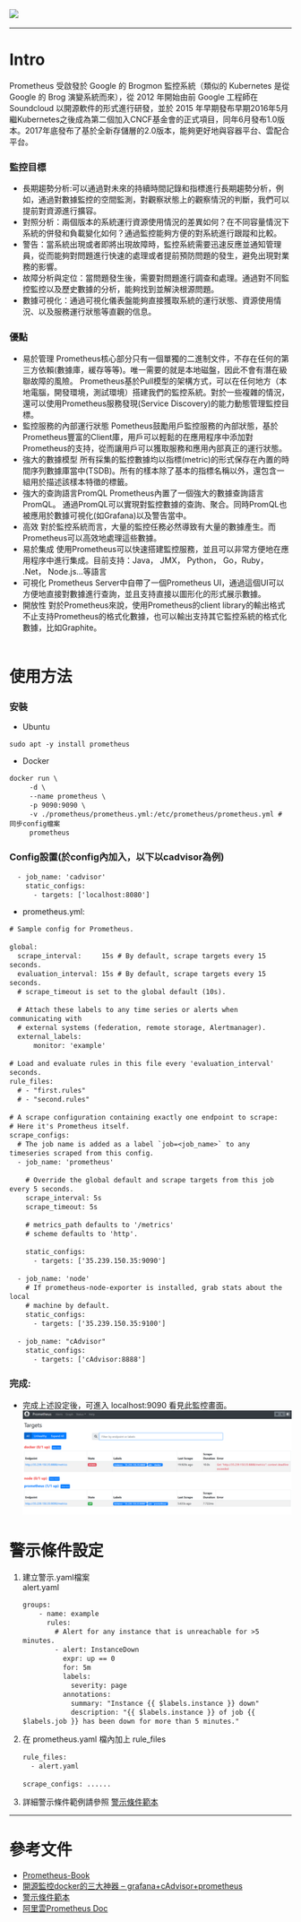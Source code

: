 <img src="https://1.bp.blogspot.com/-u5Hk7FwKKDk/XfHzHDZOBWI/AAAAAAAAILY/yR01WuzV5JwOT02qXTSQ5DlUBuiE8qk8QCPcBGAYYCw/s640/57307750-696bb980-70e5-11e9-9b0b-73ad88bde6a3.png">

----
# Intro
Prometheus 受啟發於 Google 的 Brogmon 監控系統（類似的 Kubernetes 是從 Google 的 Brog 演變系統而來），從 2012 年開始由前 Google 工程師在 Soundcloud 以開源軟件的形式進行研發，並於 2015 年早期發布早期2016年5月繼Kubernetes之後成為第二個加入CNCF基金會的正式項目，同年6月發布1.0版本。2017年底發布了基於全新存儲層的2.0版本，能夠更好地與容器平台、雲配合平台。

### 監控目標
- 長期趨勢分析:可以通過對未來的持續時間記錄和指標進行長期趨勢分析，例如，通過對數據監控的空間監測，對觀察狀態上的觀察情況的判斷，我們可以提前對資源進行擴容。
- 對照分析：兩個版本的系統運行資源使用情況的差異如何？在不同容量情況下系統的併發和負載變化如何？通過監控能夠方便的對系統進行跟蹤和比較。
- 警告：當系統出現或者即將出現故障時，監控系統需要迅速反應並通知管理員，從而能夠對問題進行快速的處理或者提前預防問題的發生，避免出現對業務的影響。
- 故障分析與定位：當問題發生後，需要對問題進行調查和處理。通過對不同監控監控以及歷史數據的分析，能夠找到並解決根源問題。
- 數據可視化：通過可視化儀表盤能夠直接獲取系統的運行狀態、資源使用情況、以及服務運行狀態等直觀的信息。
### 優點
- 易於管理
Prometheus核心部分只有一個單獨的二進制文件，不存在任何的第三方依賴(數據庫，緩存等等)。唯一需要的就是本地磁盤，因此不會有潛在級聯故障的風險。
Prometheus基於Pull模型的架構方式，可以在任何地方（本地電腦，開發環境，測試環境）搭建我們的監控系統。對於一些複雜的情況，還可以使用Prometheus服務發現(Service Discovery)的能力動態管理監控目標。
- 監控服務的內部運行狀態
Pometheus鼓勵用戶監控服務的內部狀態，基於Prometheus豐富的Client庫，用戶可以輕鬆的在應用程序中添加對Prometheus的支持，從而讓用戶可以獲取服務和應用內部真正的運行狀態。
- 強大的數據模型
所有採集的監控數據均以指標(metric)的形式保存在內置的時間序列數據庫當中(TSDB)。所有的樣本除了基本的指標名稱以外，還包含一組用於描述該樣本特徵的標籤。
- 強大的查詢語言PromQL
Prometheus內置了一個強大的數據查詢語言PromQL。
通過PromQL可以實現對監控數據的查詢、聚合。同時PromQL也被應用於數據可視化(如Grafana)以及警告當中。
- 高效
對於監控系統而言，大量的監控任務必然導致有大量的數據產生。而Prometheus可以高效地處理這些數據。
- 易於集成
使用Prometheus可以快速搭建監控服務，並且可以非常方便地在應用程序中進行集成。目前支持：Java， JMX， Python， Go，Ruby， .Net， Node.js...等語言
- 可視化
Prometheus Server中自帶了一個Prometheus UI，通過這個UI可以方便地直接對數據進行查詢，並且支持直接以圖形化的形式展示數據。
- 開放性
對於Prometheus來說，使用Prometheus的client library的輸出格式不止支持Prometheus的格式化數據，也可以輸出支持其它監控系統的格式化數據，比如Graphite。
<br><br>
# 使用方法
### 安裝
- Ubuntu
```
sudo apt -y install prometheus
```
- Docker
```
docker run \
     -d \
     --name prometheus \
     -p 9090:9090 \
     -v ./prometheus/prometheus.yml:/etc/prometheus/prometheus.yml # 同步config檔案
     prometheus
```
### Config設置(於config內加入，以下以cadvisor為例)
```
  - job_name: 'cadvisor'
    static_configs:
      - targets: ['localhost:8080']
```
- prometheus.yml:
```
# Sample config for Prometheus.

global:
  scrape_interval:     15s # By default, scrape targets every 15 seconds.
  evaluation_interval: 15s # By default, scrape targets every 15 seconds.
  # scrape_timeout is set to the global default (10s).

  # Attach these labels to any time series or alerts when communicating with
  # external systems (federation, remote storage, Alertmanager).
  external_labels:
      monitor: 'example'

# Load and evaluate rules in this file every 'evaluation_interval' seconds.
rule_files:
  # - "first.rules"
  # - "second.rules"

# A scrape configuration containing exactly one endpoint to scrape:
# Here it's Prometheus itself.
scrape_configs:
  # The job name is added as a label `job=<job_name>` to any timeseries scraped from this config.
  - job_name: 'prometheus'

    # Override the global default and scrape targets from this job every 5 seconds.
    scrape_interval: 5s
    scrape_timeout: 5s

    # metrics_path defaults to '/metrics'
    # scheme defaults to 'http'.

    static_configs:
      - targets: ['35.239.150.35:9090']

  - job_name: 'node'
    # If prometheus-node-exporter is installed, grab stats about the local
    # machine by default.
    static_configs:
      - targets: ['35.239.150.35:9100']

  - job_name: "cAdvisor"
    static_configs:
      - targets: ['cAdvisor:8888']
```
### 完成:
- 完成上述設定後，可進入 localhost:9090 看見此監控畫面。
![image.png](/prometheus/1.png)

# 警示條件設定
1. 建立警示.yaml檔案  
   alert.yaml
   ```
   groups:
       - name: example
         rules:
           # Alert for any instance that is unreachable for >5 minutes.
           - alert: InstanceDown
             expr: up == 0
             for: 5m
             labels:
               severity: page
             annotations:
               summary: "Instance {{ $labels.instance }} down"
               description: "{{ $labels.instance }} of job {{ $labels.job }} has been down for more than 5 minutes."
   ```
2. 在 prometheus.yaml 檔內加上 rule_files
   ```
   rule_files:
     - alert.yaml

   scrape_configs: ......
   ```
3. 詳細警示條件範例請參照 [警示條件範本](https://samber.github.io/awesome-prometheus-alerts/rules.html)
---- 
# 參考文件
- [Prometheus-Book](https://yunlzheng.gitbook.io/prometheus-book/parti-prometheus-ji-chu/quickstart/why-monitor#yi-yu-guan-li)
- [開源監控docker的三大神器 – grafana+cAdvisor+prometheus](https://sectools.tw/docker-monitor/)
- [警示條件範本](https://samber.github.io/awesome-prometheus-alerts/rules.html)
- [阿里雲Prometheus Doc](https://help.aliyun.com/document_detail/176180.html#section-78l-udp-gcs)
